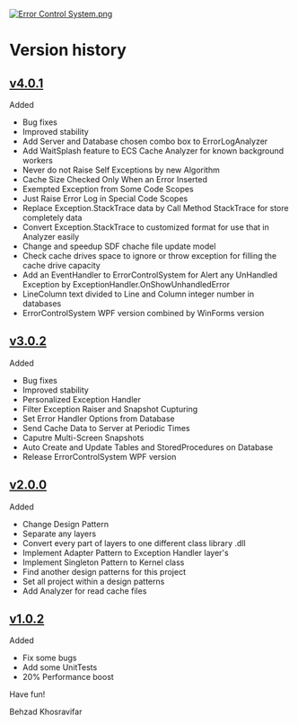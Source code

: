 [![Error Control System.png](https://raw.githubusercontent.com/Behzadkhosravifar/ErrorControlSystem/master/Images/Error%20Control%20System.png)](https://github.com/Behzadkhosravifar/ErrorControlSystem)

# Version history

## [v4.0.1]()

Added

* Bug fixes
* Improved stability
* Add Server and Database chosen combo box to ErrorLogAnalyzer
* Add WaitSplash feature to ECS Cache Analyzer for known background workers
* Never do not Raise Self Exceptions by new Algorithm
* Cache Size Checked Only When an Error Inserted
* Exempted Exception from Some Code Scopes
* Just Raise Error Log in Special Code Scopes
* Replace Exception.StackTrace data by Call Method StackTrace for store completely data
* Convert Exception.StackTrace to customized format for use that in Analyzer easily
* Change and speedup SDF chache file update model
* Check cache drives space to ignore or throw exception for filling the cache drive capacity
* Add an EventHandler to ErrorControlSystem for Alert any UnHandled Exception by ExceptionHandler.OnShowUnhandledError
* LineColumn text divided to Line and Column integer number in databases
* ErrorControlSystem WPF version combined by WinForms version



## [v3.0.2](https://github.com/Behzadkhosravifar/ErrorControlSystem/archive/v3.0.zip)

Added

* Bug fixes
* Improved stability
* Personalized Exception Handler
* Filter Exception Raiser and Snapshot Cupturing
* Set Error Handler Options from Database
* Send Cache Data to Server at Periodic Times
* Caputre Multi-Screen Snapshots
* Auto Create and Update Tables and StoredProcedures on Database
* Release ErrorControlSystem WPF version


## [v2.0.0](https://github.com/Behzadkhosravifar/ErrorControlSystem/archive/v2.0.zip)

Added

* Change Design Pattern
* Separate any layers
* Convert every part of layers to one different class library .dll
* Implement Adapter Pattern to Exception Handler layer's
* Implement Singleton Pattern to Kernel class
* Find another design patterns for this project
* Set all project within a design patterns
* Add Analyzer for read cache files



## [v1.0.2](https://github.com/Behzadkhosravifar/ErrorControlSystem/archive/v1.0.zip)

Added

* Fix some bugs
* Add some UnitTests
* 20% Performance boost



Have fun!

Behzad Khosravifar
